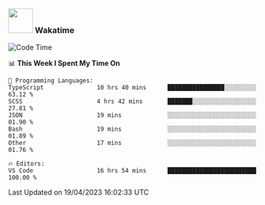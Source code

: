 ### <img src="https://media.giphy.com/media/VgCDAzcKvsR6OM0uWg/giphy.gif" width="50"> Wakatime

  <!--START_SECTION:waka-->
![Code Time](http://img.shields.io/badge/Code%20Time-1%2C377%20hrs%2025%20mins-blue)

📊 **This Week I Spent My Time On** 

```text
💬 Programming Languages: 
TypeScript               10 hrs 40 mins      ████████████████░░░░░░░░░   63.12 % 
SCSS                     4 hrs 42 mins       ███████░░░░░░░░░░░░░░░░░░   27.81 % 
JSON                     19 mins             ░░░░░░░░░░░░░░░░░░░░░░░░░   01.90 % 
Bash                     19 mins             ░░░░░░░░░░░░░░░░░░░░░░░░░   01.89 % 
Other                    17 mins             ░░░░░░░░░░░░░░░░░░░░░░░░░   01.76 % 

🔥 Editors: 
VS Code                  16 hrs 54 mins      █████████████████████████   100.00 % 
```


 Last Updated on 19/04/2023 16:02:33 UTC
<!--END_SECTION:waka-->
